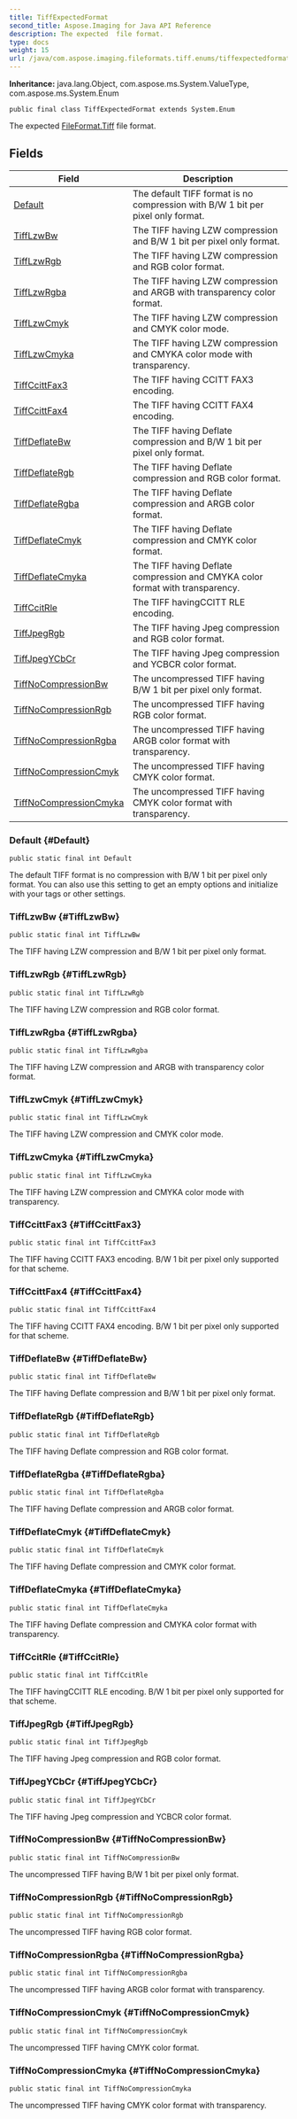```yaml
---
title: TiffExpectedFormat
second_title: Aspose.Imaging for Java API Reference
description: The expected  file format.
type: docs
weight: 15
url: /java/com.aspose.imaging.fileformats.tiff.enums/tiffexpectedformat/
---
```

**Inheritance:**
java.lang.Object, com.aspose.ms.System.ValueType, com.aspose.ms.System.Enum
```
public final class TiffExpectedFormat extends System.Enum
```

The expected [FileFormat.Tiff](../../com.aspose.imaging/fileformat\#Tiff) file format.
## Fields

| Field | Description |
| --- | --- |
| [Default](#Default) | The default TIFF format is no compression with B/W 1 bit per pixel only format. |
| [TiffLzwBw](#TiffLzwBw) | The TIFF having LZW compression and B/W 1 bit per pixel only format. |
| [TiffLzwRgb](#TiffLzwRgb) | The TIFF having LZW compression and RGB color format. |
| [TiffLzwRgba](#TiffLzwRgba) | The TIFF having LZW compression and ARGB with transparency color format. |
| [TiffLzwCmyk](#TiffLzwCmyk) | The TIFF having LZW compression and CMYK color mode. |
| [TiffLzwCmyka](#TiffLzwCmyka) | The TIFF having LZW compression and CMYKA color mode with transparency. |
| [TiffCcittFax3](#TiffCcittFax3) | The TIFF having CCITT FAX3 encoding. |
| [TiffCcittFax4](#TiffCcittFax4) | The TIFF having CCITT FAX4 encoding. |
| [TiffDeflateBw](#TiffDeflateBw) | The TIFF having Deflate compression and B/W 1 bit per pixel only format. |
| [TiffDeflateRgb](#TiffDeflateRgb) | The TIFF having Deflate compression and RGB color format. |
| [TiffDeflateRgba](#TiffDeflateRgba) | The TIFF having Deflate compression and ARGB color format. |
| [TiffDeflateCmyk](#TiffDeflateCmyk) | The TIFF having Deflate compression and CMYK color format. |
| [TiffDeflateCmyka](#TiffDeflateCmyka) | The TIFF having Deflate compression and CMYKA color format with transparency. |
| [TiffCcitRle](#TiffCcitRle) | The TIFF havingCCITT RLE encoding. |
| [TiffJpegRgb](#TiffJpegRgb) | The TIFF having Jpeg compression and RGB color format. |
| [TiffJpegYCbCr](#TiffJpegYCbCr) | The TIFF having Jpeg compression and YCBCR color format. |
| [TiffNoCompressionBw](#TiffNoCompressionBw) | The uncompressed TIFF having B/W 1 bit per pixel only format. |
| [TiffNoCompressionRgb](#TiffNoCompressionRgb) | The uncompressed TIFF having RGB color format. |
| [TiffNoCompressionRgba](#TiffNoCompressionRgba) | The uncompressed TIFF having ARGB color format with transparency. |
| [TiffNoCompressionCmyk](#TiffNoCompressionCmyk) | The uncompressed TIFF having CMYK color format. |
| [TiffNoCompressionCmyka](#TiffNoCompressionCmyka) | The uncompressed TIFF having CMYK color format with transparency. |
### Default {#Default}
```
public static final int Default
```


The default TIFF format is no compression with B/W 1 bit per pixel only format. You can also use this setting to get an empty options and initialize with your tags or other settings.

### TiffLzwBw {#TiffLzwBw}
```
public static final int TiffLzwBw
```


The TIFF having LZW compression and B/W 1 bit per pixel only format.

### TiffLzwRgb {#TiffLzwRgb}
```
public static final int TiffLzwRgb
```


The TIFF having LZW compression and RGB color format.

### TiffLzwRgba {#TiffLzwRgba}
```
public static final int TiffLzwRgba
```


The TIFF having LZW compression and ARGB with transparency color format.

### TiffLzwCmyk {#TiffLzwCmyk}
```
public static final int TiffLzwCmyk
```


The TIFF having LZW compression and CMYK color mode.

### TiffLzwCmyka {#TiffLzwCmyka}
```
public static final int TiffLzwCmyka
```


The TIFF having LZW compression and CMYKA color mode with transparency.

### TiffCcittFax3 {#TiffCcittFax3}
```
public static final int TiffCcittFax3
```


The TIFF having CCITT FAX3 encoding. B/W 1 bit per pixel only supported for that scheme.

### TiffCcittFax4 {#TiffCcittFax4}
```
public static final int TiffCcittFax4
```


The TIFF having CCITT FAX4 encoding. B/W 1 bit per pixel only supported for that scheme.

### TiffDeflateBw {#TiffDeflateBw}
```
public static final int TiffDeflateBw
```


The TIFF having Deflate compression and B/W 1 bit per pixel only format.

### TiffDeflateRgb {#TiffDeflateRgb}
```
public static final int TiffDeflateRgb
```


The TIFF having Deflate compression and RGB color format.

### TiffDeflateRgba {#TiffDeflateRgba}
```
public static final int TiffDeflateRgba
```


The TIFF having Deflate compression and ARGB color format.

### TiffDeflateCmyk {#TiffDeflateCmyk}
```
public static final int TiffDeflateCmyk
```


The TIFF having Deflate compression and CMYK color format.

### TiffDeflateCmyka {#TiffDeflateCmyka}
```
public static final int TiffDeflateCmyka
```


The TIFF having Deflate compression and CMYKA color format with transparency.

### TiffCcitRle {#TiffCcitRle}
```
public static final int TiffCcitRle
```


The TIFF havingCCITT RLE encoding. B/W 1 bit per pixel only supported for that scheme.

### TiffJpegRgb {#TiffJpegRgb}
```
public static final int TiffJpegRgb
```


The TIFF having Jpeg compression and RGB color format.

### TiffJpegYCbCr {#TiffJpegYCbCr}
```
public static final int TiffJpegYCbCr
```


The TIFF having Jpeg compression and YCBCR color format.

### TiffNoCompressionBw {#TiffNoCompressionBw}
```
public static final int TiffNoCompressionBw
```


The uncompressed TIFF having B/W 1 bit per pixel only format.

### TiffNoCompressionRgb {#TiffNoCompressionRgb}
```
public static final int TiffNoCompressionRgb
```


The uncompressed TIFF having RGB color format.

### TiffNoCompressionRgba {#TiffNoCompressionRgba}
```
public static final int TiffNoCompressionRgba
```


The uncompressed TIFF having ARGB color format with transparency.

### TiffNoCompressionCmyk {#TiffNoCompressionCmyk}
```
public static final int TiffNoCompressionCmyk
```


The uncompressed TIFF having CMYK color format.

### TiffNoCompressionCmyka {#TiffNoCompressionCmyka}
```
public static final int TiffNoCompressionCmyka
```


The uncompressed TIFF having CMYK color format with transparency.

